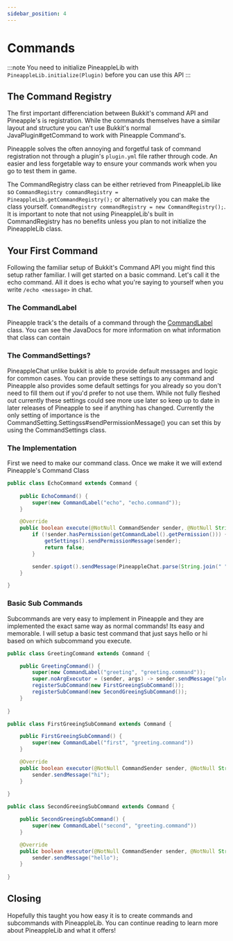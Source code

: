 ```yaml
---
sidebar_position: 4
---
```


# Commands

:::note
You need to initialize PineappleLib with `PineappleLib.initialize(Plugin)` before you can use this API
:::

## The Command Registry

The first important differenciation between Bukkit's command API and Pineapple's is registration. While the commands themselves have a similar layout and structure you can't use Bukkit's normal JavaPlugin#getCommand to work with Pineapple Command's.

Pineapple solves the often annoying and forgetful task of command registration not through a plugin's `plugin.yml` file rather through code. An easier and less forgetable way to ensure your commands work when you go to test them in game.

The CommandRegistry class can be either retrieved from PineappleLib like so `CommandRegistry commandRegistry =  PineappleLib.getCommandRegistry();` or alternatively you can make the class yourself. `CommandRegistry commandRegistry = new CommandRegistry();`. It is important to note that not using PineappleLib's built in CommandRegistry has no benefits unless you plan to not initialize the PineappleLib class.

## Your First Command

Following the familiar setup of Bukkit's Command API you might find this setup rather familiar. I will get started on a basic command. Let's call it the echo command. All it does is echo what you're saying to yourself when you write `/echo <message>` in chat.

### The CommandLabel

Pineapple track's the details of a command through the [CommandLabel](https://maven.miles.sh/javadoc/libraries/sh/miles/Pineapple/1.0.0-SNAPSHOT/raw/sh/miles/pineapple/command/CommandLabel.html) class. You can see the JavaDocs for more information on what information that class can contain

### The CommandSettings?

PineappleChat unlike bukkit is able to provide default messages and logic for common cases. You can provide these settings to any command and Pineapple also provides some default settings for you already so you don't need to fill them out if you'd prefer to not use them. While not fully fleshed out currently these settings could see more use later so keep up to date in later releases of Pineapple to see if anything has changed. Currently the only setting of importance is the CommandSetting.Settingss#sendPermissionMessage() you can set this by using the CommandSettings class.

### The Implementation

First we need to make our command class. Once we make it we will extend Pineapple's Command Class

```java
public class EchoCommand extends Command {
    
    public EchoCommand() {
        super(new CommandLabel("echo", "echo.command"));
    }

    @Override
    public boolean execute(@NotNull CommandSender sender, @NotNull String[] args) {
        if (!sender.hasPermission(getCommandLabel().getPermission())) {
            getSettings().sendPermissionMessage(sender);
            return false;
        }

        sender.spigot().sendMessage(PineappleChat.parse(String.join(" ", args)));
    }

}
```

### Basic Sub Commands

Subcommands are very easy to implement in Pineapple and they are implemented the exact same way as normal commands! Its easy and memorable. I will setup a basic test command that just says hello or hi based on which subcommand you execute.

```java
public class GreetingCommand extends Command {

    public GreetingCommand() {
        super(new CommandLabel("greeting", "greeting.command"));
        super.noArgExecutor = (sender, args) -> sender.sendMessage("please provide arguments");
        registerSubCommand(new FirstGreeingSubCommand());
        registerSubCommand(new SecondGreeingSubCommand());
    }
    
}
```

```java
public class FirstGreeingSubCommand extends Command {

    public FirstGreeingSubCommand() {
        super(new CommandLabel("first", "greeting.command"))
    }

    @Override
    public boolean executor(@NotNull CommandSender sender, @NotNull String[] args) {
        sender.sendMessage("hi");
    }
    
}
```

```java
public class SecondGreeingSubCommand extends Command {

    public SecondGreeingSubCommand() {
        super(new CommandLabel("second", "greeting.command"))
    }

    @Override
    public boolean executor(@NotNull CommandSender sender, @NotNull String[] args) {
        sender.sendMessage("hello");
    }
    
}
```

## Closing

Hopefully this taught you how easy it is to create commands and subcommands with PineappleLib. You can continue reading to learn more about PineappleLib and what it offers!
